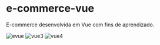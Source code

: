 # e-commerce-vue
E-commerce desenvolvida em Vue com fins de aprendizado.

![evue](https://user-images.githubusercontent.com/67908082/106609513-687aec80-6544-11eb-8bef-d51459b2a186.png)
![vue3](https://user-images.githubusercontent.com/67908082/106609515-69138300-6544-11eb-92f6-4ddf41c0ddb4.png)
![vue4](https://user-images.githubusercontent.com/67908082/106609517-69138300-6544-11eb-81df-a58c2235b2bc.png)

